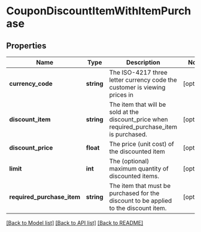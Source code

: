 # CouponDiscountItemWithItemPurchase

## Properties
Name | Type | Description | Notes
------------ | ------------- | ------------- | -------------
**currency_code** | **string** | The ISO-4217 three letter currency code the customer is viewing prices in | [optional] 
**discount_item** | **string** | The item that will be sold at the discount_price when required_purchase_item is purchased. | [optional] 
**discount_price** | **float** | The price (unit cost) of the discounted item | [optional] 
**limit** | **int** | The (optional) maximum quantity of discounted items. | [optional] 
**required_purchase_item** | **string** | The item that must be purchased for the discount to be applied to the discount item. | [optional] 

[[Back to Model list]](../README.md#documentation-for-models) [[Back to API list]](../README.md#documentation-for-api-endpoints) [[Back to README]](../README.md)


